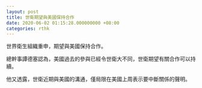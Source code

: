 ```yaml
---
layout: post
title: 世衛期望與美國保持合作
date: 2020-06-02 01:15:28.000000000 +08:00
categories: rthk
---
```


世界衛生組織重申，期望與美國保持合作。

總幹事譚德塞認為，美國過去的參與已經令世衛大不同，世衛期望有關合作可以持續。

他又透露，世衛近期與美國的溝通，僅局限在美國上周表示要中斷關係的聲明。
